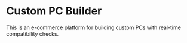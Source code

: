 # Custom PC Builder
This is an e-commerce platform for building custom PCs with real-time compatibility checks.
